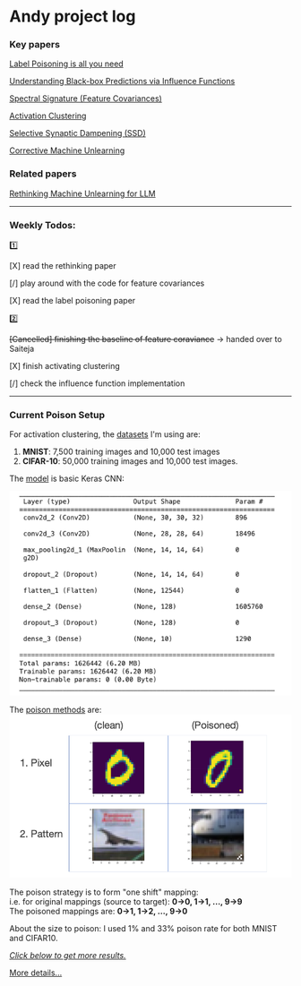 # Andy project log
### Key papers

[Label Poisoning is all you need](https://sepia-office-ba0.notion.site/Label-Poisoning-is-all-you-need-df6e4b24ce084c1280873e920c381289?pvs=4)

[Understanding Black-box Predictions via Influence Functions](https://sepia-office-ba0.notion.site/Understanding-Black-box-Predictions-via-Influence-Functions-71dd387ad24443ab95084b4e86239b1a?pvs=4)

[Spectral Signature (Feature Covariances)](https://sepia-office-ba0.notion.site/Spectral-Signature-Feature-Covariances-856d95dc9261462abbc11c9a21deb58c?pvs=4)

[Activation Clustering](https://sepia-office-ba0.notion.site/Activation-Clustering-8020ed9f112d4d9380a30f7ee18680fc?pvs=4)

[Selective Synaptic Dampening (SSD)](https://sepia-office-ba0.notion.site/Selective-Synaptic-Dampening-SSD-9316d98b8c0e4b979a2ba2ca57e11a31?pvs=4)

[Corrective Machine Unlearning](https://sepia-office-ba0.notion.site/Corrective-Machine-Unlearning-66b0445e86d3489cb21c058e143be52e?pvs=4)

### Related papers

[Rethinking Machine Unlearning for LLM](https://sepia-office-ba0.notion.site/Rethinking-Machine-Unlearning-for-LLM-248d806ae4cd45109fb2fb4e7790d79a?pvs=4)

---

### Weekly Todos:

1️⃣ 

[X] read the rethinking paper

[/] play around with the code for feature covariances

[X] read the label poisoning paper

2️⃣

~~[Cancelled] finishing the baseline of feature coraviance~~ -> handed over to Saiteja

[X] finish activating clustering 

[/] check the influence function implementation

---

### Current Poison Setup
For activation clustering, the <u>datasets</u> I'm using are:  
1. **MNIST**: 7,500 training images and 10,000 test images
2. **CIFAR-10**: 50,000 training images and 10,000 test images. 

The <u>model</u> is basic Keras CNN:

![Alt text](image.png)

The <u>poison methods</u> are:  
![Alt text](image-1.png)


The poison strategy is to form "one shift" mapping:  
i.e. for original mappings (source to target): **0->0, 1->1, ..., 9->9**   
The poisoned mappings are: **0->1, 1->2, ..., 9->0**  

About the size to poison: 
I used 1% and 33% poison rate for both MNIST and CIFAR10.

<u>*Click below to get more results.*</u>

[More details...](https://sepia-office-ba0.notion.site/details-deeeab429806452a809e7f045c67a0af?pvs=4)

